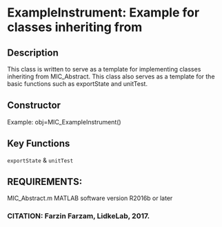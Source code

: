 # ExampleInstrument: Example for classes inheriting from

## Description
This class is written to serve as a template for implementing
classes inheriting from MIC_Abstract. This class also serves as a
template for the basic functions such as exportState and unitTest.

## Constructor
Example: obj=MIC_ExampleInstrument()

## Key Functions
`exportState` & `unitTest`

## REQUIREMENTS:
MIC_Abstract.m
MATLAB software version R2016b or later

### CITATION: Farzin Farzam, LidkeLab, 2017.

